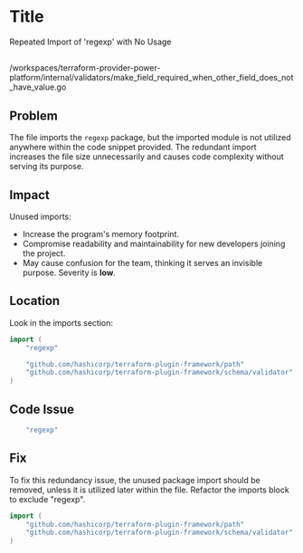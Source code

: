 # Title

Repeated Import of 'regexp' with No Usage

##

/workspaces/terraform-provider-power-platform/internal/validators/make_field_required_when_other_field_does_not_have_value.go

## Problem

The file imports the `regexp` package, but the imported module is not utilized anywhere within the code snippet provided. The redundant import increases the file size unnecessarily and causes code complexity without serving its purpose.

## Impact

Unused imports:
- Increase the program's memory footprint.
- Compromise readability and maintainability for new developers joining the project.
- May cause confusion for the team, thinking it serves an invisible purpose. Severity is **low**.

## Location

Look in the imports section:

```go
import (
	"regexp"

	"github.com/hashicorp/terraform-plugin-framework/path"
	"github.com/hashicorp/terraform-plugin-framework/schema/validator"
)
```

## Code Issue

```go
	"regexp"
```

## Fix

To fix this redundancy issue, the unused package import should be removed, unless it is utilized later within the file. Refactor the imports block to exclude "regexp".

```go
import (
	"github.com/hashicorp/terraform-plugin-framework/path"
	"github.com/hashicorp/terraform-plugin-framework/schema/validator"
)
```